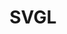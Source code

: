 ---
title: 'SVGL'
description: 'Optimized SVGs for web'
link: 'https://svgl.vercel.app/'
# imageURL: ''
---
